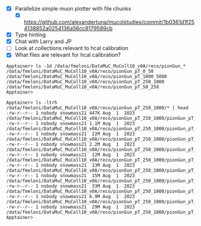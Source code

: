 - [x] Parallelize simple muon plotter with file chunks
  - [x] https://github.com/alexandertuna/mucolstudies/commit/1b0361d1f254138852a0254136a56cc8179589cb
- [x] Type hinting
- [x] Chat with Larry and JP
- [ ] Look at collections relevant to hcal calibration
- [x] What files are relevant for hcal calibration?

```
Apptainer> ls -1d /data/fmeloni/DataMuC_MuColl10_v0A/reco/pionGun_*
/data/fmeloni/DataMuC_MuColl10_v0A/reco/pionGun_pT_0_50
/data/fmeloni/DataMuC_MuColl10_v0A/reco/pionGun_pT_1000_5000
/data/fmeloni/DataMuC_MuColl10_v0A/reco/pionGun_pT_250_1000
/data/fmeloni/DataMuC_MuColl10_v0A/reco/pionGun_pT_50_250
Apptainer>
```

```
Apptainer> ls -ltrh /data/fmeloni/DataMuC_MuColl10_v0A/reco/pionGun_pT_250_1000/* | head
-rw-r--r-- 1 nobody snowmass21 447K Aug  1  2023 /data/fmeloni/DataMuC_MuColl10_v0A/reco/pionGun_pT_250_1000/pionGun_pT_250_1000_reco_860.slcio
-rw-r--r-- 1 nobody snowmass21 1.1M Aug  1  2023 /data/fmeloni/DataMuC_MuColl10_v0A/reco/pionGun_pT_250_1000/pionGun_pT_250_1000_reco_560.slcio
-rw-r--r-- 1 nobody snowmass21  22M Aug  1  2023 /data/fmeloni/DataMuC_MuColl10_v0A/reco/pionGun_pT_250_1000/pionGun_pT_250_1000_reco_950.slcio
-rw-r--r-- 1 nobody snowmass21 2.2M Aug  1  2023 /data/fmeloni/DataMuC_MuColl10_v0A/reco/pionGun_pT_250_1000/pionGun_pT_250_1000_reco_2380.slcio
-rw-r--r-- 1 nobody snowmass21  12M Aug  1  2023 /data/fmeloni/DataMuC_MuColl10_v0A/reco/pionGun_pT_250_1000/pionGun_pT_250_1000_reco_3450.slcio
-rw-r--r-- 1 nobody snowmass21  13M Aug  1  2023 /data/fmeloni/DataMuC_MuColl10_v0A/reco/pionGun_pT_250_1000/pionGun_pT_250_1000_reco_2260.slcio
-rw-r--r-- 1 nobody snowmass21  15M Aug  1  2023 /data/fmeloni/DataMuC_MuColl10_v0A/reco/pionGun_pT_250_1000/pionGun_pT_250_1000_reco_2230.slcio
-rw-r--r-- 1 nobody snowmass21  33M Aug  1  2023 /data/fmeloni/DataMuC_MuColl10_v0A/reco/pionGun_pT_250_1000/pionGun_pT_250_1000_reco_3600.slcio
-rw-r--r-- 1 nobody snowmass21 6.9M Aug  1  2023 /data/fmeloni/DataMuC_MuColl10_v0A/reco/pionGun_pT_250_1000/pionGun_pT_250_1000_reco_2320.slcio
-rw-r--r-- 1 nobody snowmass21  29M Aug  1  2023 /data/fmeloni/DataMuC_MuColl10_v0A/reco/pionGun_pT_250_1000/pionGun_pT_250_1000_reco_3040.slcio
Apptainer>
```
